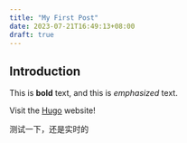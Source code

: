 ```yaml
---
title: "My First Post"
date: 2023-07-21T16:49:13+08:00
draft: true
---
```


## Introduction

This is **bold** text, and this is *emphasized* text.

Visit the [Hugo](https://gohugo.io) website!

测试一下，还是实时的